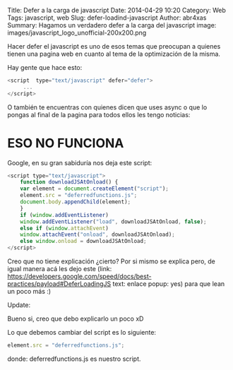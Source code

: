 Title: Defer a la carga de javascript
Date: 2014-04-29 10:20
Category: Web
Tags: javascript, web
Slug: defer-loadind-javascript
Author: abr4xas
Summary: Hagamos un verdadero defer a la carga del javascript
image: images/javascript_logo_unofficial-200x200.png

Hacer defer el javascript es uno de esos temas que preocupan a quienes tienen una pagina web en cuanto al tema de la optimización de la misma.

Hay gente que hace esto: 
```javascript
<script  type="text/javascript" defer="defer">
     ...
</script>
```     
O también te encuentras con quienes dicen que uses async o que lo pongas al final de la pagina para todos ellos les tengo noticias:

# ESO NO FUNCIONA
Google, en su gran sabiduría nos deja este script:
```javascript
<script type="text/javascript">
    function downloadJSAtOnload() {
    var element = document.createElement("script");
    element.src = "deferredfunctions.js";
    document.body.appendChild(element);
    }
    if (window.addEventListener)
    window.addEventListener("load", downloadJSAtOnload, false);
    else if (window.attachEvent)
    window.attachEvent("onload", downloadJSAtOnload);
    else window.onload = downloadJSAtOnload;
</script>
```

Creo que no tiene explicación ¿cierto? Por si mismo se explica pero, de igual manera acá les dejo este (link: https://developers.google.com/speed/docs/best-practices/payload#DeferLoadingJS text: enlace popup: yes) para que lean un poco más :)

Update:

Bueno si, creo que debo explicarlo un poco xD

Lo que debemos cambiar del script es lo siguiente:

```javascript
element.src = "deferredfunctions.js";
```

donde: deferredfunctions.js es nuestro script.